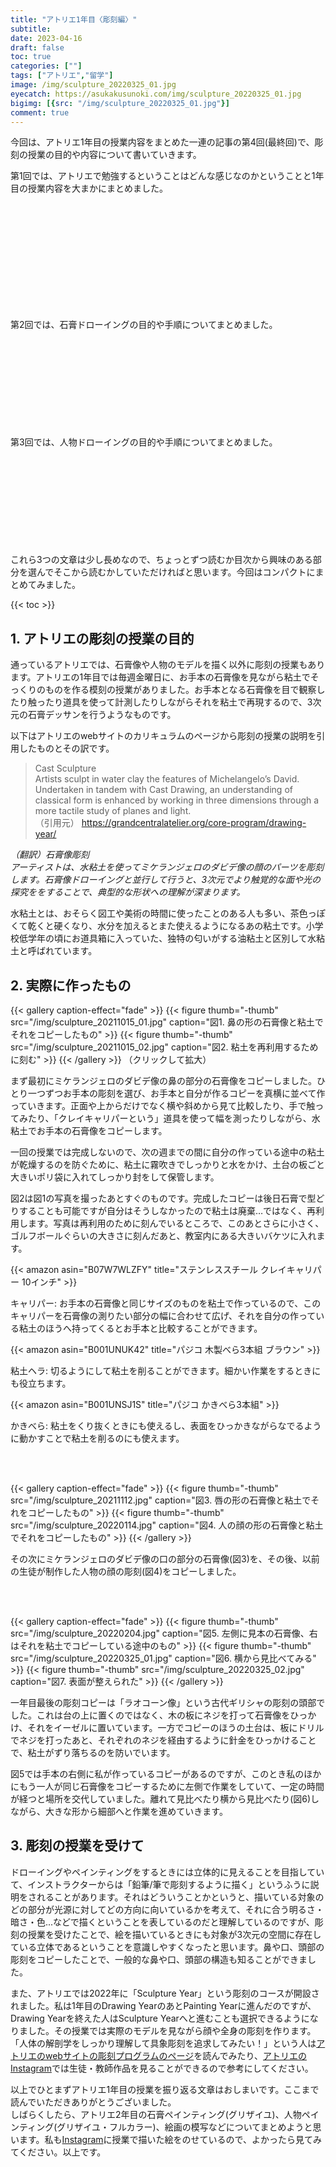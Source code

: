 ```yaml
---
title: "アトリエ1年目〈彫刻編〉"
subtitle: 
date: 2023-04-16
draft: false
toc: true
categories: [""]
tags: ["アトリエ","留学"]
image: /img/sculpture_20220325_01.jpg
eyecatch: https://asukakusunoki.com/img/sculpture_20220325_01.jpg
bigimg: [{src: "/img/sculpture_20220325_01.jpg"}]
comment: true
---
```


今回は、アトリエ1年目の授業内容をまとめた一連の記事の第4回(最終回)で、彫刻の授業の目的や内容について書いていきます。  

第1回では、アトリエで勉強するということはどんな感じなのかということと1年目の授業内容を大まかにまとめました。  
<div class="iframely-embed"><div class="iframely-responsive" style="height: 170px; padding-bottom: 0;"><a href="https://asukakusunoki.com/post/2022-10-17-atelier/" data-iframely-url="//iframely.net/A8y8jhx"></a></div></div><script async src="//iframely.net/embed.js"></script> 

第2回では、石膏ドローイングの目的や手順についてまとめました。
<div class="iframely-embed"><div class="iframely-responsive" style="height: 140px; padding-bottom: 0;"><a href="https://asukakusunoki.com/post/2022-12-10-atelier/" data-iframely-url="//iframely.net/t5w56oX"></a></div></div><script async src="//iframely.net/embed.js"></script>

第3回では、人物ドローイングの目的や手順についてまとめました。
<div class="iframely-embed"><div class="iframely-responsive" style="height: 140px; padding-bottom: 0;"><a href="https://asukakusunoki.com/post/2023-03-27-atelier/" data-iframely-url="//iframely.net/jVIHvC1?card=small"></a></div></div><script async src="//iframely.net/embed.js"></script>

これら3つの文章は少し長めなので、ちょっとずつ読むか目次から興味のある部分を選んでそこから読むかしていただければと思います。今回はコンパクトにまとめてみました。

{{< toc >}}

## 1. アトリエの彫刻の授業の目的

通っているアトリエでは、石膏像や人物のモデルを描く以外に彫刻の授業もあります。アトリエの1年目では毎週金曜日に、お手本の石膏像を見ながら粘土でそっくりのものを作る模刻の授業がありました。お手本となる石膏像を目で観察したり触ったり道具を使って計測したりしながらそれを粘土で再現するので、3次元の石膏デッサンを行うようなものです。  

以下はアトリエのwebサイトのカリキュラムのページから彫刻の授業の説明を引用したものとその訳です。  

> Cast Sculpture   
Artists sculpt in water clay the features of Michelangelo’s David. Undertaken in tandem with Cast Drawing, an understanding of classical form is enhanced by working in three dimensions through a more tactile study of planes and light.  
（引用元） https://grandcentralatelier.org/core-program/drawing-year/  

*（翻訳）石膏像彫刻*  
*アーティストは、水粘土を使ってミケランジェロのダビデ像の顔のパーツを彫刻します。石膏像ドローイングと並行して行うと、3次元でより触覚的な面や光の探究ををすることで、典型的な形状への理解が深まります。*  

水粘土とは、おそらく図工や美術の時間に使ったことのある人も多い、茶色っぽくて乾くと硬くなり、水分を加えるとまた使えるようになるあの粘土です。小学校低学年の頃にお道具箱に入っていた、独特の匂いがする油粘土と区別して水粘土と呼ばれています。

## 2. 実際に作ったもの

{{< gallery caption-effect="fade" >}}
  {{< figure thumb="-thumb" src="/img/sculpture_20211015_01.jpg" caption="図1. 鼻の形の石膏像と粘土でそれをコピーしたもの" >}}
  {{< figure thumb="-thumb" src="/img/sculpture_20211015_02.jpg" caption="図2. 粘土を再利用するために刻む" >}}
{{< /gallery >}}
（クリックして拡大）

まず最初にミケランジェロのダビデ像の鼻の部分の石膏像をコピーしました。ひとり一つずつお手本の彫刻を選び、お手本と自分が作るコピーを真横に並べて作っていきます。正面や上からだけでなく横や斜めから見て比較したり、手で触ってみたり、「クレイキャリパーという」道具を使って幅を測ったりしながら、水粘土でお手本の石膏像をコピーします。

一回の授業では完成しないので、次の週までの間に自分の作っている途中の粘土が乾燥するのを防ぐために、粘土に霧吹きでしっかりと水をかけ、土台の板ごと大きいポリ袋に入れてしっかり封をして保管します。

図2は図1の写真を撮ったあとすぐのものです。完成したコピーは後日石膏で型どりすることも可能ですが自分はそうしなかったので粘土は廃棄…ではなく、再利用します。写真は再利用のために刻んでいるところで、このあとさらに小さく、ゴルフボールぐらいの大きさに刻んだあと、教室内にある大きいバケツに入れます。

{{< amazon asin="B07W7WLZFY" title="ステンレススチール クレイキャリパー 10インチ" >}}

キャリパー: お手本の石膏像と同じサイズのものを粘土で作っているので、このキャリパーを石膏像の測りたい部分の幅に合わせて広げ、それを自分の作っている粘土のほうへ持ってくるとお手本と比較することができます。  

{{< amazon asin="B001UNUK42" title="パジコ 木製べら3本組 ブラウン" >}}

粘土ヘラ: 切るようにして粘土を削ることができます。細かい作業をするときにも役立ちます。

{{< amazon asin="B001UNSJ1S" title="パジコ かきべら3本組" >}}

かきべら: 粘土をくり抜くときにも使えるし、表面をひっかきながらなでるように動かすことで粘土を削るのにも使えます。

<br />
<br />

{{< gallery caption-effect="fade" >}}
  {{< figure thumb="-thumb" src="/img/sculpture_20211112.jpg" caption="図3. 唇の形の石膏像と粘土でそれをコピーしたもの" >}}
  {{< figure thumb="-thumb" src="/img/sculpture_20220114.jpg" caption="図4. 人の顔の形の石膏像と粘土でそれをコピーしたもの" >}}
{{< /gallery >}}  

その次にミケランジェロのダビデ像の口の部分の石膏像(図3)を、その後、以前の生徒が制作した人物の顔の彫刻(図4)をコピーしました。 

<br />
<br />

{{< gallery caption-effect="fade" >}}
  {{< figure thumb="-thumb" src="/img/sculpture_20220204.jpg" caption="図5. 左側に見本の石膏像、右はそれを粘土でコピーしている途中のもの" >}}
  {{< figure thumb="-thumb" src="/img/sculpture_20220325_01.jpg" caption="図6. 横から見比べてみる" >}}
  {{< figure thumb="-thumb" src="/img/sculpture_20220325_02.jpg" caption="図7. 表面が整えられた" >}}
{{< /gallery >}}

一年目最後の彫刻コピーは「ラオコーン像」という古代ギリシャの彫刻の頭部でした。これは台の上に置くのではなく、木の板にネジを打って石膏像をひっかけ、それをイーゼルに置いています。一方でコピーのほうの土台は、板にドリルでネジを打ったあと、それぞれのネジを経由するように針金をひっかけることで、粘土がずり落ちるのを防いでいます。

図5では手本の右側に私が作っているコピーがあるのですが、このとき私のほかにもう一人が同じ石膏像をコピーするために左側で作業をしていて、一定の時間が経つと場所を交代していました。離れて見比べたり横から見比べたり(図6)しながら、大きな形から細部へと作業を進めていきます。

## 3. 彫刻の授業を受けて

ドローイングやペインティングをするときには立体的に見えることを目指していて、インストラクターからは「鉛筆/筆で彫刻するように描く」というふうに説明をされることがあります。それはどういうことかというと、描いている対象のどの部分が光源に対してどの方向に向いているかを考えて、それに合う明るさ・暗さ・色...などで描くということを表しているのだと理解しているのですが、彫刻の授業を受けたことで、絵を描いているときにも対象が3次元の空間に存在している立体であるということを意識しやすくなったと思います。鼻や口、頭部の彫刻をコピーしたことで、一般的な鼻や口、頭部の構造も知ることができました。  

また、アトリエでは2022年に「Sculpture Year」という彫刻のコースが開設されました。私は1年目のDrawing YearのあとPainting Yearに進んだのですが、Drawing Yearを終えた人はSculpture Yearへと進むことも選択できるようになりました。その授業では実際のモデルを見ながら顔や全身の彫刻を作ります。「人体の解剖学をしっかり理解して具象彫刻を追求してみたい！」という人は[アトリエのwebサイトの彫刻プログラムのページ](https://grandcentralatelier.org/core-program/sculpture-year/)を読んでみたり、[アトリエのInstagram](https://www.instagram.com/grandcentralatelier/)では生徒・教師作品を見ることができるので参考にしてください。

以上でひとまずアトリエ1年目の授業を振り返る文章はおしまいです。ここまで読んでいただきありがとうございました。  
しばらくしたら、アトリエ2年目の石膏ペインティング(グリザイユ)、人物ペインティング(グリザイユ・フルカラー)、絵画の模写などについてまとめようと思います。私も[Instagram](https://www.instagram.com/makoto_kusunoki/)に授業で描いた絵をのせているので、よかったら見てみてください。以上です。